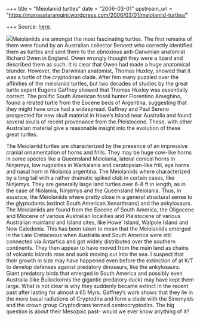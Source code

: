 +++
title = "Meiolaniid turtles"
date = "2006-03-01"
upstream_url = "https://manasataramgini.wordpress.com/2006/03/01/meiolaniid-turtles/"

+++
Source: [here](https://manasataramgini.wordpress.com/2006/03/01/meiolaniid-turtles/).

[![](https://i1.wp.com/photos1.blogger.com/blogger/2010/410/320/meio_skeleton.jpg)](http://photos1.blogger.com/blogger/2010/410/1600/meio_skeleton.jpg)Meiolaniids
are amongst the most fascinating turtles. The first remains of them were
found by an Australian collector Bennett who correctly identified them
as turtles and sent them to the obnoxious anti-Darwinian anatomist
Richard Owen in England. Owen wrongly thought they were a lizard and
described them as such. It is clear that Owen had made a huge anatomical
blunder. However, the Darwinian anatomist, Thomas Huxley, showed that it
was a turtle of the cryptodiran clade. After him many puzzled over the
affinities of the meiolaniid turtles, but two decades of studies by the
great turtle expert Eugene Gaffney showed that Thomas Huxley was
essentially correct. The prolific South American fossil hunter
Florentino Ameghino, found a related turtle from the Eocene beds of
Argentina, suggesting that they might have once had a widespread.
Gaffney and Paul Sereno prospected for new skull material in Howe’s
Island near Australia and found several skulls of recent provenance from
the Pleistocene. These, with other Australian material give a reasonable
insight into the evolution of these great turtles.

The Meiolaniid turtles are characterized by the presence of an
impressive cranial ornamentation of horns and frills. They may be huge
cow-like horns in some species like a Queensland Meiolania, lateral
conical horns in Ninjemys, low rugosities in Warkalania and
ceratopsian-like frill, eye horns and nasal horn in Niolamia argentina.
The Meiolaniids where characterized by a long tail with a rather
dramatic spiked club in certain cases, like Ninjemys. They are generally
large land turtles over 6-8 ft in length, as in the case of Niolamia,
Ninjemys and the Queensland Meiolania. Thus, in essence, the Meiolaniids
where pretty close in a general structural sense to the glyptodonts
(extinct South American Xenarthrans) and the ankylosaurs. The
Meiolaniids are found from the Eocene of South America, the Oligocene
and Miocene of various Australian localities and Pleistocene of various
Australian mainland and Island sites, like Howe’ Island, Walpole Island
and New Caledonia. This has been taken to mean that the Meiolaniids
emerged in the Late Cretaceous when Australia and South America were
still connected via Antartica and got widely distributed over the
southern continents. They then appear to have moved from the main land
as chains of volcanic islands rose and sunk moving out into the sea. I
suspect that their growth in size may have happened even before the
extinction of at K/T to develop defenses against predatory dinosaurs,
like the ankylosaurs. Giant predatory birds that emerged in South
America and possibly even Australia (like Bullockornis the gigantic
predatory duck) may have kept them large. What is not clear is why they
suddenly became extinct in the recent past after lasting for almost a 65
Myrs. Gaffney’s work shows that they lie in the more basal radiations of
Cryptodira and form a clade with the Sinemyids and the crown group
Cryptodirans termed centrocryptodira. The big question is about their
Mesozoic past- would we ever know anything of it?

